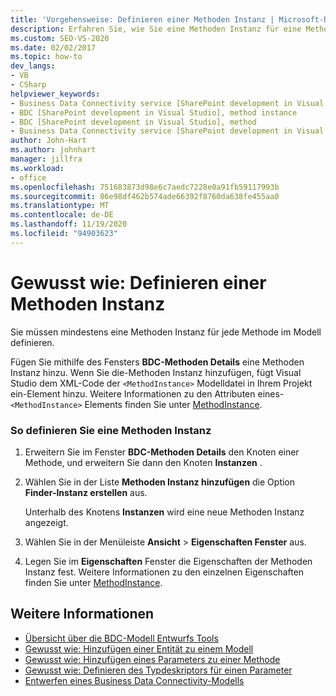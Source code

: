 ```yaml
---
title: 'Vorgehensweise: Definieren einer Methoden Instanz | Microsoft-Dokumentation'
description: Erfahren Sie, wie Sie eine Methoden Instanz für eine Methode in Ihrem Business Data Connectivity-Modell (BDC) definieren.
ms.custom: SEO-VS-2020
ms.date: 02/02/2017
ms.topic: how-to
dev_langs:
- VB
- CSharp
helpviewer_keywords:
- Business Data Connectivity service [SharePoint development in Visual Studio], method instance
- BDC [SharePoint development in Visual Studio], method instance
- BDC [SharePoint development in Visual Studio], method
- Business Data Connectivity service [SharePoint development in Visual Studio], method
author: John-Hart
ms.author: johnhart
manager: jillfra
ms.workload:
- office
ms.openlocfilehash: 751683873d98e6c7aedc7228e0a91fb59117993b
ms.sourcegitcommit: 86e98df462b574ade66392f8760da638fe455aa0
ms.translationtype: MT
ms.contentlocale: de-DE
ms.lasthandoff: 11/19/2020
ms.locfileid: "94903623"
---
```

# <a name="how-to-define-a-method-instance"></a>Gewusst wie: Definieren einer Methoden Instanz
  Sie müssen mindestens eine Methoden Instanz für jede Methode im Modell definieren.

 Fügen Sie mithilfe des Fensters **BDC-Methoden Details** eine Methoden Instanz hinzu. Wenn Sie die-Methoden Instanz hinzufügen, fügt Visual Studio dem XML-Code der `<MethodInstance>` Modelldatei in Ihrem Projekt ein-Element hinzu. Weitere Informationen zu den Attributen eines- `<MethodInstance>` Elements finden Sie unter [MethodInstance](/previous-versions/office/developer/sharepoint-2010/ee556838(v=office.14)).

### <a name="to-define-a-method-instance"></a>So definieren Sie eine Methoden Instanz

1. Erweitern Sie im Fenster **BDC-Methoden Details** den Knoten einer Methode, und erweitern Sie dann den Knoten **Instanzen** .

2. Wählen Sie in der Liste **Methoden Instanz hinzufügen** die Option **Finder-Instanz erstellen** aus.

     Unterhalb des Knotens **Instanzen** wird eine neue Methoden Instanz angezeigt.

3. Wählen Sie in der Menüleiste **Ansicht**  >  **Eigenschaften Fenster** aus.

4. Legen Sie im **Eigenschaften** Fenster die Eigenschaften der Methoden Instanz fest. Weitere Informationen zu den einzelnen Eigenschaften finden Sie unter [MethodInstance](/previous-versions/office/developer/sharepoint-2010/ee556838(v=office.14)).

## <a name="see-also"></a>Weitere Informationen
- [Übersicht über die BDC-Modell Entwurfs Tools](../sharepoint/bdc-model-design-tools-overview.md)
- [Gewusst wie: Hinzufügen einer Entität zu einem Modell](../sharepoint/how-to-add-an-entity-to-a-model.md)
- [Gewusst wie: Hinzufügen eines Parameters zu einer Methode](../sharepoint/how-to-add-a-parameter-to-a-method.md)
- [Gewusst wie: Definieren des Typdeskriptors für einen Parameter](../sharepoint/how-to-define-the-type-descriptor-of-a-parameter.md)
- [Entwerfen eines Business Data Connectivity-Modells](../sharepoint/designing-a-business-data-connectivity-model.md)
